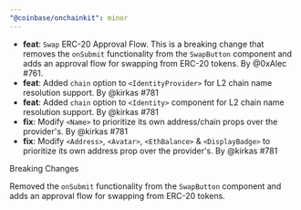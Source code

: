 ```yaml
---
"@coinbase/onchainkit": minor
---
```


- **feat**: `Swap` ERC-20 Approval Flow. This is a breaking change that removes the `onSubmit` functionality from the `SwapButton` component and adds an approval flow for swapping from ERC-20 tokens. By @0xAlec #761.
- **feat**: Added `chain` option to `<IdentityProvider>` for L2 chain name resolution support. By @kirkas #781
- **feat**: Added `chain` option to `<Identity>` component for L2 chain name resolution support. By @kirkas #781
- **fix**: Modify `<Name>` to prioritize its own address/chain props over the provider's. By @kirkas #781
- **fix**: Modify `<Address>`, `<Avatar>`, `<EthBalance>` & `<DisplayBadge>` to prioritize its own address prop over the provider's. By @kirkas #781

Breaking Changes

Removed the `onSubmit` functionality from the `SwapButton` component and adds an approval flow for swapping from ERC-20 tokens.
